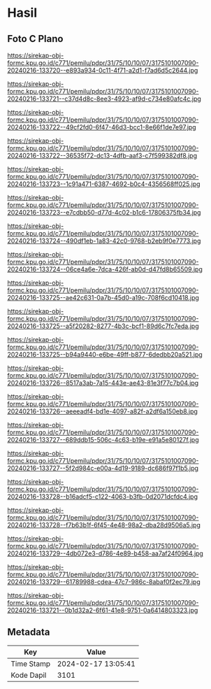 # Hasil

## Foto C Plano

https://sirekap-obj-formc.kpu.go.id/c771/pemilu/pdpr/31/75/10/10/07/3175101007090-20240216-133720--e893a934-0c11-4f71-a2d1-f7ad6d5c2644.jpg

https://sirekap-obj-formc.kpu.go.id/c771/pemilu/pdpr/31/75/10/10/07/3175101007090-20240216-133721--c37d4d8c-8ee3-4923-af9d-c734e80afc4c.jpg

https://sirekap-obj-formc.kpu.go.id/c771/pemilu/pdpr/31/75/10/10/07/3175101007090-20240216-133722--49cf2fd0-6f47-46d3-bcc1-8e66f1de7e97.jpg

https://sirekap-obj-formc.kpu.go.id/c771/pemilu/pdpr/31/75/10/10/07/3175101007090-20240216-133722--36535f72-dc13-4dfb-aaf3-c7f599382df8.jpg

https://sirekap-obj-formc.kpu.go.id/c771/pemilu/pdpr/31/75/10/10/07/3175101007090-20240216-133723--1c91a471-6387-4692-b0c4-4356568ff025.jpg

https://sirekap-obj-formc.kpu.go.id/c771/pemilu/pdpr/31/75/10/10/07/3175101007090-20240216-133723--e7cdbb50-d77d-4c02-b1c6-17806375fb34.jpg

https://sirekap-obj-formc.kpu.go.id/c771/pemilu/pdpr/31/75/10/10/07/3175101007090-20240216-133724--490df1eb-1a83-42c0-9768-b2eb9f0e7773.jpg

https://sirekap-obj-formc.kpu.go.id/c771/pemilu/pdpr/31/75/10/10/07/3175101007090-20240216-133724--06ce4a6e-7dca-426f-ab0d-d47fd8b65509.jpg

https://sirekap-obj-formc.kpu.go.id/c771/pemilu/pdpr/31/75/10/10/07/3175101007090-20240216-133725--ae42c631-0a7b-45d0-a19c-708f6cd10418.jpg

https://sirekap-obj-formc.kpu.go.id/c771/pemilu/pdpr/31/75/10/10/07/3175101007090-20240216-133725--a5f20282-8277-4b3c-bcf1-89d6c7fc7eda.jpg

https://sirekap-obj-formc.kpu.go.id/c771/pemilu/pdpr/31/75/10/10/07/3175101007090-20240216-133725--b94a9440-e6be-49ff-b877-6dedbb20a521.jpg

https://sirekap-obj-formc.kpu.go.id/c771/pemilu/pdpr/31/75/10/10/07/3175101007090-20240216-133726--8517a3ab-7a15-443e-ae43-81e3f77c7b04.jpg

https://sirekap-obj-formc.kpu.go.id/c771/pemilu/pdpr/31/75/10/10/07/3175101007090-20240216-133726--aeeeadf4-bd1e-4097-a82f-a2df6a150eb8.jpg

https://sirekap-obj-formc.kpu.go.id/c771/pemilu/pdpr/31/75/10/10/07/3175101007090-20240216-133727--689ddb15-506c-4c63-b19e-e91a5e80127f.jpg

https://sirekap-obj-formc.kpu.go.id/c771/pemilu/pdpr/31/75/10/10/07/3175101007090-20240216-133727--5f2d984c-e00a-4d19-9189-dc686f97f1b5.jpg

https://sirekap-obj-formc.kpu.go.id/c771/pemilu/pdpr/31/75/10/10/07/3175101007090-20240216-133728--b16adcf5-c122-4063-b3fb-0d2071dcfdc4.jpg

https://sirekap-obj-formc.kpu.go.id/c771/pemilu/pdpr/31/75/10/10/07/3175101007090-20240216-133728--f7b63b1f-6f45-4e48-98a2-dba28d9506a5.jpg

https://sirekap-obj-formc.kpu.go.id/c771/pemilu/pdpr/31/75/10/10/07/3175101007090-20240216-133729--4db072e3-d786-4e89-b458-aa7af24f0964.jpg

https://sirekap-obj-formc.kpu.go.id/c771/pemilu/pdpr/31/75/10/10/07/3175101007090-20240216-133729--61789988-cdea-47c7-986c-8abaf0f2ec79.jpg

https://sirekap-obj-formc.kpu.go.id/c771/pemilu/pdpr/31/75/10/10/07/3175101007090-20240216-133721--0b1d32a2-6f61-41e8-9751-0a6414803323.jpg


## Metadata

| Key        | Value               |
| ---------- | ------------------- |
| Time Stamp | 2024-02-17 13:05:41 |
| Kode Dapil | 3101                |




